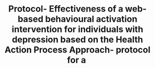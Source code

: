--- 
abstract: '' 
authors: 
 - LV Krämer
 -  C Mueller-Weinitschke
 -  T Zeiss
 -  H Baumeister
 -  admin
 -  ...
doi: '' 
featured: false 
publication: '*BMJ Open*, NA' 
publication_short: '' 
publishDate: '2022-01-01' 
title: 'Protocol- Effectiveness of a web-based behavioural activation intervention for individuals with depression based on the Health Action Process Approach- protocol for a ' 
url_code: '' 
url_dataset: '' 
url_pdf: '' 
url_poster: '' 
url_project: '' 
url_slides: '' 
url_source: '' 
url_video: '' 
---